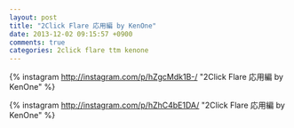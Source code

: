 ```yaml
---
layout: post
title: "2Click Flare 応用編 by KenOne"
date: 2013-12-02 09:15:57 +0900
comments: true
categories: 2click flare ttm kenone
---
```


{% instagram http://instagram.com/p/hZgcMdk1B-/ "2Click Flare 応用編 by KenOne" %}

{% instagram http://instagram.com/p/hZhC4bE1DA/ "2Click Flare 応用編 by KenOne" %}
